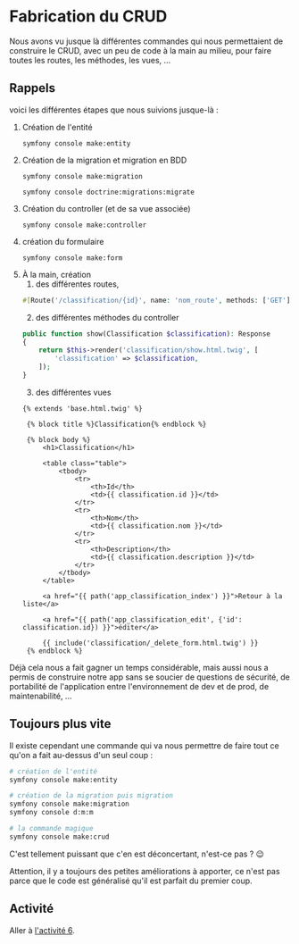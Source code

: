 # Fabrication du CRUD
Nous avons vu jusque là différentes commandes qui nous permettaient de construire le CRUD, avec un peu de code à la main au milieu, pour faire toutes les routes, les méthodes, les vues, ...

## Rappels

voici les différentes étapes que nous suivions jusque-là :

1. Création de l'entité
    ```
    symfony console make:entity
    ```
2. Création de la migration et migration en BDD
   ```
   symfony console make:migration

   symfony console doctrine:migrations:migrate
   ```
3. Création du controller (et de sa vue associée)
    ```
    symfony console make:controller
    ```
4. création du formulaire
    ```
    symfony console make:form
    ```
5. À la main, création 
   1. des différentes routes,
    ```php
    #[Route('/classification/{id}', name: 'nom_route', methods: ['GET'])]
    ```
   2. des différentes méthodes du controller
    ```php
    public function show(Classification $classification): Response
    {
        return $this->render('classification/show.html.twig', [
            'classification' => $classification,
        ]);
    }
    ```
   3. des différentes vues
   ```twig
   {% extends 'base.html.twig' %}

    {% block title %}Classification{% endblock %}

    {% block body %}
        <h1>Classification</h1>

        <table class="table">
            <tbody>
                <tr>
                    <th>Id</th>
                    <td>{{ classification.id }}</td>
                </tr>
                <tr>
                    <th>Nom</th>
                    <td>{{ classification.nom }}</td>
                </tr>
                <tr>
                    <th>Description</th>
                    <td>{{ classification.description }}</td>
                </tr>
            </tbody>
        </table>

        <a href="{{ path('app_classification_index') }}">Retour à la liste</a>

        <a href="{{ path('app_classification_edit', {'id': classification.id}) }}">éditer</a>

        {{ include('classification/_delete_form.html.twig') }}
    {% endblock %}
   ```

Déjà cela nous a fait gagner un temps considérable, mais aussi nous a permis de construire notre app sans se soucier de questions de sécurité, de portabilité de l'application entre l'environnement de dev et de prod, de maintenabilité, ...

## Toujours plus vite

Il existe cependant une commande qui va nous permettre de faire tout ce qu'on a fait au-dessus d'un seul coup :

```bash
# création de l'entité
symfony console make:entity

# création de la migration puis migration
symfony console make:migration
symfony console d:m:m

# la commande magique
symfony console make:crud
```

C'est tellement puissant que c'en est déconcertant, n'est-ce pas ? 😉

Attention, il y a toujours des petites améliorations à apporter, ce n'est pas parce que le code est généralisé qu'il est parfait du premier coup.


## Activité
Aller à [l'activité 6](<14 Activité 6.md>).